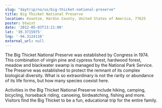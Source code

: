 ```yaml
---
slug: "daytrip/na/us/big-thicket-national-preserve"
title: Big Thicket National Preserve
location: Kountze, Hardin County, United States of America, 77625
poster: btwixt
date: '2012-05-03T13:21:00'
lat: '30.3715975'
lng: '-94.3124116'
external_url: null
---
```


The Big Thicket National Preserve was established by Congress in 1974. This combination of virgin pine and cypress forest, hardwood forest, meadow and blackwater swamp is managed by the National Park Service. The Preserve was established to protect the remnant of its complex biological diversity. What is so extraordinary is not the rarity or abundance of its life forms, but how many species coexist here.

Activities in the Big Thicket National Preserve include hiking, camping, bicycling, horseback riding, canoeing, birdwatching, fishing and more. Visitors find the Big Thicket to be a fun, educational trip for the entire family.

